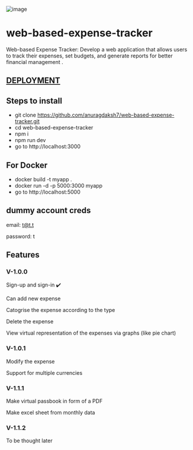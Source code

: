 ![image](https://github.com/anuragdaksh7/web-based-expense-tracker/assets/84393491/e7acdfa9-40d9-4c9c-afe6-df1283fcf7cf)

# web-based-expense-tracker
Web-based Expense Tracker: Develop a web application that allows users to track their expenses, set budgets, and generate reports for better financial management .

## [DEPLOYMENT](https://web-expense-tracker.onrender.com/)

## Steps to install
- git clone https://github.com/anuragdaksh7/web-based-expense-tracker.git
- cd web-based-expense-tracker
- npm i
- npm run dev
- go to http://localhost:3000

## For Docker
- docker build -t myapp .
- docker run -d -p 5000:3000 myapp
- go to http://localhost:5000

## dummy account creds
  email: t@t.t
  
  password: t

## Features

### V-1.0.0

  Sign-up and sign-in ✔️
  
  Can add new expense
  
  Catogrise the expense according to the type
  
  Delete the expense 
  
  View virtual representation of the expenses via graphs (like pie chart)
  

### V-1.0.1
  
  Modify the expense
  
  Support for multiple currencies

### V-1.1.1

  Make virtual passbook in form of a PDF
  
  Make excel sheet from monthly data

### V-1.1.2

  To be thought later
